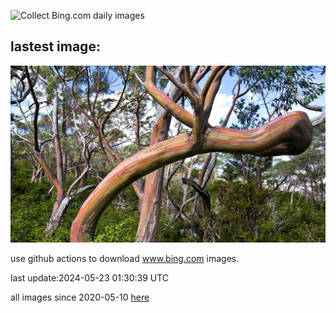 ![Collect Bing.com daily images](https://github.com/counter2015/bing-daily-images/workflows/Collect%20Bing.com%20daily%20images/badge.svg)
## lastest image:
![](images/SnowGumTasmania.jpg)

use github actions to download www.bing.com images.

last update:2024-05-23 01:30:39 UTC

all images since 2020-05-10 [here](https://github.com/counter2015/bing-daily-images/tree/master/images) 
